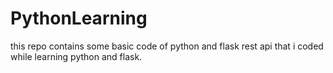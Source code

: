 # PythonLearning
this repo contains some basic code of python and flask rest api that i coded while learning python and flask.
